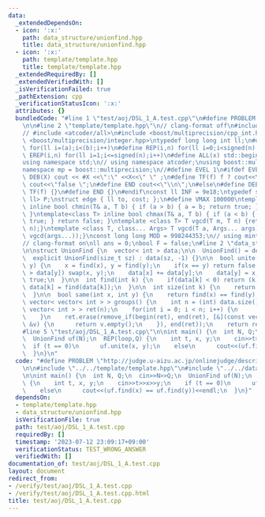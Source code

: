 ```yaml
---
data:
  _extendedDependsOn:
  - icon: ':x:'
    path: data_structure/unionfind.hpp
    title: data_structure/unionfind.hpp
  - icon: ':x:'
    path: template/template.hpp
    title: template/template.hpp
  _extendedRequiredBy: []
  _extendedVerifiedWith: []
  _isVerificationFailed: true
  _pathExtension: cpp
  _verificationStatusIcon: ':x:'
  attributes: {}
  bundledCode: "#line 1 \"test/aoj/DSL_1_A.test.cpp\"\n#define PROBLEM \"http://judge.u-aizu.ac.jp/onlinejudge/description.jsp?id=DSL_1_A\"\
    \n\n#line 2 \"template/template.hpp\"\n// clang-format off\n#include <bits/stdc++.h>\n\
    // #include <atcoder/all>\n#include <boost/multiprecision/cpp_int.hpp>\n#include\
    \ <boost/multiprecision/integer.hpp>\ntypedef long long int ll;\n#define FOR(i,a,b)\
    \ for(ll i=(a);i<(b);i++)\n#define REP(i,n) for(ll i=0;i<signed(n);i++)\n#define\
    \ EREP(i,n) for(ll i=1;i<=signed(n);i++)\n#define ALL(x) std::begin(x), std::end(x)\n\
    using namespace std;\n// using namespace atcoder;\nusing boost::multiprecision::cpp_int;\n\
    namespace mp = boost::multiprecision;\n//#define EVEL 1\n#ifdef EVEL\n#define\
    \ DEB(X) cout << #X <<\":\" <<X<<\" \" ;\n#define TF(f) f ? cout<<\"true  \" :\
    \ cout<<\"false \";\n#define END cout<<\"\\n\";\n#else\n#define DEB(X) {}\n#define\
    \ TF(f) {}\n#define END {}\n#endif\nconst ll INF = 9e18;\ntypedef std::pair<ll,\
    \ ll> P;\nstruct edge { ll to, cost; };\n#define VMAX 100000\ntemplate<class T>\
    \ inline bool chmin(T& a, T b) { if (a > b) { a = b; return true; } return false;\
    \ }\ntemplate<class T> inline bool chmax(T& a, T b) { if (a < b) { a = b; return\
    \ true; } return false; }\ntemplate <class T> T vgcd(T m, T n) {return std::gcd(m,\
    \ n);}\ntemplate <class T, class... Args> T vgcd(T a, Args... args) {return vgcd(a,\
    \ vgcd(args...));}\nconst long long MOD = 998244353;\n// using mint = static_modint<998244353>;\n\
    // clang-format on\nll ans = 0;\nbool F = false;\n#line 2 \"data_structure/unionfind.hpp\"\
    \n\nstruct UnionFind {\n  vector< int > data;\n\n  UnionFind() = default;\n\n\
    \  explicit UnionFind(size_t sz) : data(sz, -1) {}\n\n  bool unite(int x, int\
    \ y) {\n    x = find(x), y = find(y);\n    if(x == y) return false;\n    if(data[x]\
    \ > data[y]) swap(x, y);\n    data[x] += data[y];\n    data[y] = x;\n    return\
    \ true;\n  }\n\n  int find(int k) {\n    if(data[k] < 0) return (k);\n    return\
    \ data[k] = find(data[k]);\n  }\n\n  int size(int k) {\n    return -data[find(k)];\n\
    \  }\n\n  bool same(int x, int y) {\n    return find(x) == find(y);\n  }\n\n \
    \ vector< vector< int > > groups() {\n    int n = (int) data.size();\n    vector<\
    \ vector< int > > ret(n);\n    for(int i = 0; i < n; i++) {\n      ret[find(i)].emplace_back(i);\n\
    \    }\n    ret.erase(remove_if(begin(ret), end(ret), [&](const vector< int >\
    \ &v) {\n      return v.empty();\n    }), end(ret));\n    return ret;\n  }\n};\n\
    #line 5 \"test/aoj/DSL_1_A.test.cpp\"\n\nint main() {\n  int N, Q;\n  cin>>N>>Q;\n\
    \  UnionFind uf(N);\n  REP(loop,Q) {\n    int t, x, y;\n    cin>>t>>x>>y;\n  \
    \  if (t == 0)\n      uf.unite(x, y);\n    else\n      cout<<(uf.find(x) == uf.find(y))<<endl;\n\
    \  }\n}\n"
  code: "#define PROBLEM \"http://judge.u-aizu.ac.jp/onlinejudge/description.jsp?id=DSL_1_A\"\
    \n\n#include \"../../template/template.hpp\"\n#include \"../../data_structure/unionfind.hpp\"\
    \n\nint main() {\n  int N, Q;\n  cin>>N>>Q;\n  UnionFind uf(N);\n  REP(loop,Q)\
    \ {\n    int t, x, y;\n    cin>>t>>x>>y;\n    if (t == 0)\n      uf.unite(x, y);\n\
    \    else\n      cout<<(uf.find(x) == uf.find(y))<<endl;\n  }\n}"
  dependsOn:
  - template/template.hpp
  - data_structure/unionfind.hpp
  isVerificationFile: true
  path: test/aoj/DSL_1_A.test.cpp
  requiredBy: []
  timestamp: '2023-07-12 23:09:17+09:00'
  verificationStatus: TEST_WRONG_ANSWER
  verifiedWith: []
documentation_of: test/aoj/DSL_1_A.test.cpp
layout: document
redirect_from:
- /verify/test/aoj/DSL_1_A.test.cpp
- /verify/test/aoj/DSL_1_A.test.cpp.html
title: test/aoj/DSL_1_A.test.cpp
---
```

